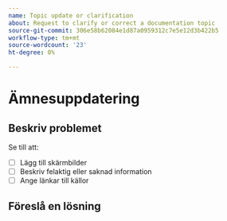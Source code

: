 ```yaml
---
name: Topic update or clarification
about: Request to clarify or correct a documentation topic
source-git-commit: 306e58b62084e1d87a0959312c7e5e12d3b422b5
workflow-type: tm+mt
source-wordcount: '23'
ht-degree: 0%

---
```



# Ämnesuppdatering

<!-- Add link to topic. -->

## Beskriv problemet

<!-- (REQUIRED) Describe the missing or incorrect content. What needs clarification? What needs a correction? Provide as much detail and resources as you can. -->

Se till att:

- [ ] Lägg till skärmbilder
- [ ] Beskriv felaktig eller saknad information
- [ ] Ange länkar till källor

## Föreslå en lösning

<!-- (OPTIONAL) Describe your solution for this issue. -->

<!-- Thank you for taking the time to report the issue. -->
